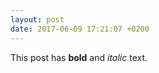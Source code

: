```yaml
---
layout: post
date: 2017-06-09 17:21:07 +0200
---
```


<p>This post has <b>bold</b> and <i>italic</i> text.</p>
